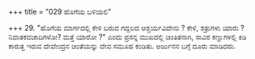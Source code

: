 +++
title = "029 ಹೊಗೆಯ ಬಳಿಯಲಿ"

+++
29. "ಹೊಗೆಯ ಮಾರ್ಗದಲ್ಲಿ ಕೇಳಿ ಬರುವ ಗದ್ದಲದ ಆಶ್ಚರ್ಯವಿದೇನು ? ಕೇಳಿ, ಶತ್ರುಗಳು ಯಾರು ? ನಿವಾತಕವಚಾದಿಗಳೋ? ಮತ್ತೆ ಯಾರೋ ?" ಎಂದು ಪ್ರಸನ್ನ ಮುಖದಲ್ಲಿ ಚಿಂತಿತನಾಗಿ, ಸಾವಿರ ಕಣ್ಣುಗಳಲ್ಲಿ ಕಿಡಿ ಕಾರುತ್ತ ಇರುವ ದೇವೇಂದ್ರನ ಚಿಂತೆಯನ್ನು ದೇವ ಸಮೂಹ ಕಂಡಿತು. ಅರ್ಜುನನ ಬಗ್ಗೆ ದೂರು ಮಾಡಿದರು.